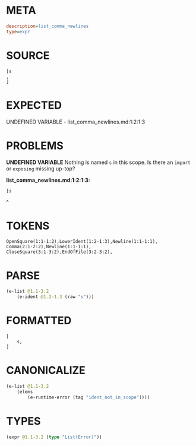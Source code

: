# META
~~~ini
description=list_comma_newlines
type=expr
~~~
# SOURCE
~~~roc
[s
,
]
~~~
# EXPECTED
UNDEFINED VARIABLE - list_comma_newlines.md:1:2:1:3
# PROBLEMS
**UNDEFINED VARIABLE**
Nothing is named `s` in this scope.
Is there an `import` or `exposing` missing up-top?

**list_comma_newlines.md:1:2:1:3:**
```roc
[s
```
 ^


# TOKENS
~~~zig
OpenSquare(1:1-1:2),LowerIdent(1:2-1:3),Newline(1:1-1:1),
Comma(2:1-2:2),Newline(1:1-1:1),
CloseSquare(3:1-3:2),EndOfFile(3:2-3:2),
~~~
# PARSE
~~~clojure
(e-list @1.1-3.2
	(e-ident @1.2-1.3 (raw "s")))
~~~
# FORMATTED
~~~roc
[
	s,
]
~~~
# CANONICALIZE
~~~clojure
(e-list @1.1-3.2
	(elems
		(e-runtime-error (tag "ident_not_in_scope"))))
~~~
# TYPES
~~~clojure
(expr @1.1-3.2 (type "List(Error)"))
~~~
